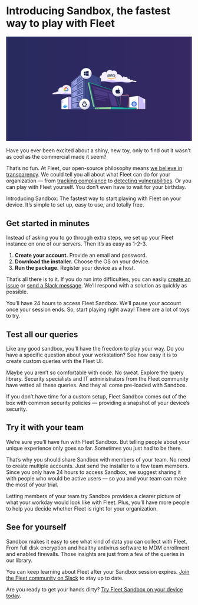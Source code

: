

# Introducing Sandbox, the fastest way to play with Fleet

![Fleet sandbox](../website/assets/images/articles/state-of-device-management-report-1600x900@2x.png)

Have you ever been excited about a shiny, new toy, only to find out it wasn’t as cool as the commercial made it seem?

That’s no fun. At Fleet, our open-source philosophy means [we believe in transparency](https://fleetdm.com/transparency). We could tell you all about what Fleet can do for your organization — from [tracking compliance](https://fleetdm.com/securing/stay-on-course-with-your-security-compliance-goals) to [detecting vulnerabilities](https://fleetdm.com/engineering/linux-vulnerability-detection-with-oval-and-fleet). Or you can play with Fleet yourself. You don’t even have to wait for your birthday.

Introducing Sandbox: The fastest way to start playing with Fleet on your device. It’s simple to set up, easy to use, and totally free.

## Get started in minutes

Instead of asking you to go through extra steps, we set up your Fleet instance on one of our servers. Then it’s as easy as 1-2-3.

1. **Create your account.** Provide an email and password.
2. **Download the installer.** Choose the OS on your device.
3. **Run the package.** Register your device as a host.

That’s all there is to it. If you do run into difficulties, you can easily [create an issue](https://github.com/fleetdm/fleet/issues/new?assignees=&labels=bug%2C%3Areproduce&template=bug-report.md&title=) or [send a Slack message](https://fleetdm.com/slack). We’ll respond with a solution as quickly as possible.

You’ll have 24 hours to access Fleet Sandbox. We’ll pause your account once your session ends. So, start playing right away! There are a lot of toys to try.

## Test all our queries

Like any good sandbox, you’ll have the freedom to play your way. Do you have a specific question about your workstation? See how easy it is to create custom queries with the Fleet UI.

Maybe you aren’t so comfortable with code. No sweat. Explore the query library. Security specialists and IT administrators from the Fleet community have vetted all these queries. And they all come pre-loaded with Sandbox.

If you don’t have time for a custom setup, Fleet Sandbox comes out of the box with common security policies — providing a snapshot of your device’s security.

## Try it with your team

We’re sure you’ll have fun with Fleet Sandbox. But telling people about your unique experience only goes so far. Sometimes you just had to be there.

That’s why you should share Sandbox with members of your team. No need to create multiple accounts. Just send the installer to a few team members. Since you only have 24 hours to access Sandbox, we suggest sharing it with people who would be active users — so you and your team can make the most of your trial.

Letting members of your team try Sandbox provides a clearer picture of what your workday would look like with Fleet. Plus, you’ll have more people to help you decide whether Fleet is right for your organization.

## See for yourself

Sandbox makes it easy to see what kind of data you can collect with Fleet. From full disk encryption and healthy antivirus software to MDM enrollment and enabled firewalls. Those insights are just from a few of the queries in our library.

You can keep learning about Fleet after your Sandbox session expires. [Join the Fleet community on Slack](https://fleetdm.com/slack) to stay up to date.

Are you ready to get your hands dirty? [Try Fleet Sandbox on your device today](https://fleetdm.com/get-started).

<meta name="category" value="releases">
<meta name="authorFullName" value="Mo Zhu">
<meta name="authorGitHubUsername" value="zhumo">
<meta name="publishedOn" value="2022-08-18">
<meta name="articleTitle" value="Introducing Sandbox: the fastest way to play with Fleet">
<meta name="articleImageUrl" value="../website/assets/images/articles/state-of-device-management-report-1600x900@2x.png">
